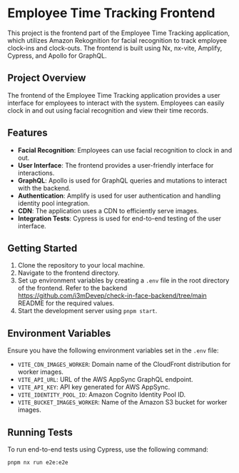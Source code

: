 # Employee Time Tracking Frontend

This project is the frontend part of the Employee Time Tracking application, which utilizes Amazon Rekognition for facial recognition to track employee clock-ins and clock-outs. The frontend is built using Nx, nx-vite, Amplify, Cypress, and Apollo for GraphQL.

## Project Overview

The frontend of the Employee Time Tracking application provides a user interface for employees to interact with the system. Employees can easily clock in and out using facial recognition and view their time records.

## Features

- **Facial Recognition**: Employees can use facial recognition to clock in and out.
- **User Interface**: The frontend provides a user-friendly interface for interactions.
- **GraphQL**: Apollo is used for GraphQL queries and mutations to interact with the backend.
- **Authentication**: Amplify is used for user authentication and handling identity pool integration.
- **CDN**: The application uses a CDN to efficiently serve images.
- **Integration Tests**: Cypress is used for end-to-end testing of the user interface.

## Getting Started

1. Clone the repository to your local machine.
2. Navigate to the frontend directory.
3. Set up environment variables by creating a `.env` file in the root directory of the frontend. Refer to the backend https://github.com/i3mDevep/check-in-face-backend/tree/main README for the required values.
4. Start the development server using `pnpm start`.

## Environment Variables

Ensure you have the following environment variables set in the `.env` file:

- `VITE_CDN_IMAGES_WORKER`: Domain name of the CloudFront distribution for worker images.
- `VITE_API_URL`: URL of the AWS AppSync GraphQL endpoint.
- `VITE_API_KEY`: API key generated for AWS AppSync.
- `VITE_IDENTITY_POOL_ID`: Amazon Cognito Identity Pool ID.
- `VITE_BUCKET_IMAGES_WORKER`: Name of the Amazon S3 bucket for worker images.

## Running Tests

To run end-to-end tests using Cypress, use the following command:

```bash
pnpm nx run e2e:e2e 
